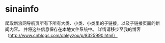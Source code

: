 # sinainfo


爬取新浪网导航页所有下所有大类、小类、小类里的子链接，以及子链接页面的新闻内容。
并将这些信息保存在本地文件系统中。
详情请移步至我的博客（http://www.cnblogs.com/daleyzou/p/8325990.html）
